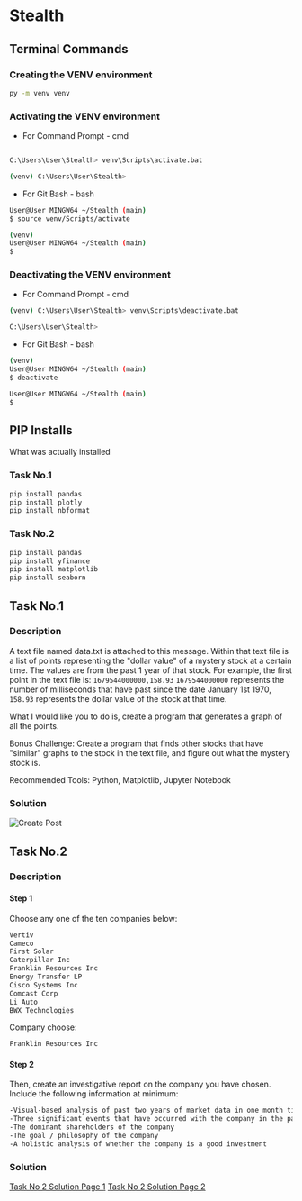 # Stealth

## Terminal Commands

### Creating the VENV environment

```bash
py -m venv venv
```

    
### Activating the VENV environment

- For Command Prompt - cmd
    
```bash

C:\Users\User\Stealth> venv\Scripts\activate.bat

(venv) C:\Users\User\Stealth> 

```
   
- For Git Bash - bash
    
```bash
User@User MINGW64 ~/Stealth (main)
$ source venv/Scripts/activate

(venv) 
User@User MINGW64 ~/Stealth (main)
$ 

``` 

### Deactivating the VENV environment


- For Command Prompt - cmd

```bash
(venv) C:\Users\User\Stealth> venv\Scripts\deactivate.bat

C:\Users\User\Stealth> 

```
   
- For Git Bash - bash
    
```bash
(venv) 
User@User MINGW64 ~/Stealth (main)
$ deactivate

User@User MINGW64 ~/Stealth (main)
$ 

``` 


## PIP Installs

What was actually installed

### Task No.1

```bash
pip install pandas
pip install plotly
pip install nbformat
```

### Task No.2
```bash
pip install pandas
pip install yfinance
pip install matplotlib
pip install seaborn 
```


## Task No.1
### Description 
A text file named data.txt is attached to this message.
Within that text file is a list of points representing the "dollar value" of a mystery stock at a certain time. 
The values are from the past 1 year of that stock.
For example, the first point in the text file is:
```1679544000000,158.93```
```1679544000000``` represents the number of milliseconds that have past since the date January 1st 1970,
```158.93``` represents the dollar value of the stock at that time.

What I would like you to do is, create a program that generates a graph of all the points.

Bonus Challenge: Create a program that finds other stocks that have "similar" graphs to the stock in the text file, and figure out what the mystery stock is.

Recommended Tools: Python, Matplotlib, Jupyter Notebook

### Solution

![Create Post](/READMD_Asset/TaskNo1/TaskNo1.png)

## Task No.2

### Description 

#### Step 1
Choose any one of the ten companies below:
```bash
Vertiv
Cameco
First Solar
Caterpillar Inc
Franklin Resources Inc
Energy Transfer LP
Cisco Systems Inc
Comcast Corp
Li Auto
BWX Technologies
```

Company choose:
```bash
Franklin Resources Inc
```

#### Step 2
Then, create an investigative report on the company you have chosen.
Include the following information at minimum:
```bash
-Visual-based analysis of past two years of market data in one month ticks: include trading volume, earnings, and share price at minimum
-Three significant events that have occurred with the company in the past year
-The dominant shareholders of the company
-The goal / philosophy of the company
-A holistic analysis of whether the company is a good investment
```


### Solution

[Task No 2 Solution Page 1](/READMD_Asset/TaskNo2/ReportPage1.jpg)
[Task No 2 Solution Page 2](/READMD_Asset/TaskNo2/ReportPage2.jpg)
<!-- [Task No 2 Solution Page 3](/READMD_Asset/TaskNo2/ReportPage3.pdf) -->
